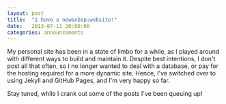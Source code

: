 ```yaml
---
layout: post
title:  "I have a new&nbsp;website!"
date:   2013-07-11 20:00:00
categories: announcements
---
```


My personal site has been in a state of limbo for a while, as I played around with different ways
to build and maintain it. Despite best intentions, I don't post all that often, so I no longer
wanted to deal with a database, or pay for the hosting required for a more dynamic site. Hence,
I've switched over to using Jekyll and GitHub Pages, and I'm very happy so far.

Stay tuned, while I crank out some of the posts I've been queuing up!